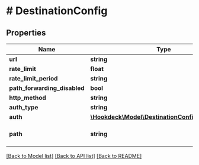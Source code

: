 # # DestinationConfig

## Properties

Name | Type | Description | Notes
------------ | ------------- | ------------- | -------------
**url** | **string** |  |
**rate_limit** | **float** |  | [optional]
**rate_limit_period** | **string** |  | [optional]
**path_forwarding_disabled** | **bool** |  | [optional]
**http_method** | **string** |  | [optional]
**auth_type** | **string** |  | [optional]
**auth** | [**\Hookdeck\Model\DestinationConfigMockAPIAuth**](DestinationConfigMockAPIAuth.md) |  | [optional]
**path** | **string** | Path for the CLI destination |

[[Back to Model list]](../../README.md#models) [[Back to API list]](../../README.md#endpoints) [[Back to README]](../../README.md)
